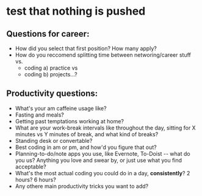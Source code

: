 # test that nothing is pushed

<!-- could even try a secret repo... within a repo?! -->

## Questions for career:
- How did you select that first position? How many apply?
- How do you reccomend splitting time between networing/career stuff vs. 
    - coding a) practice vs
    - coding b) projects...?

##  Productivity questions:

- What's your am caffeine usage like? 
- Fasting and meals? 
- Getting past temptations working at home?
- What are your work-break intervals like throughout the day, sitting for X minutes vs Y minutes of break, and what kind of breaks? 
- Standing desk or convertable?
- Best coding in am or pm, and how'd you figure that out?
- Planning-to-do/note apps you use, like Evernote, To-Doist -- what do you us? Anything you love and swear by, or just use what you find acceptable?
- What's the most actual coding you could do in a day, **consistently**? 2 hours? 6 hours?
- Any othere main productivity tricks you want to add?